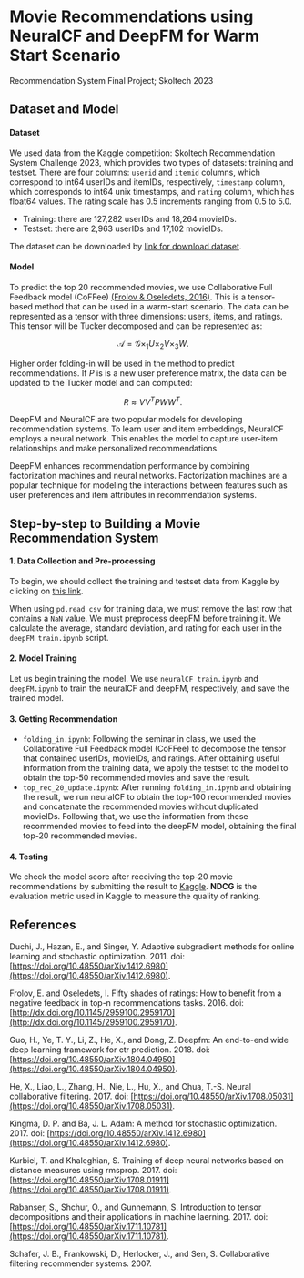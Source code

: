 # Movie Recommendations using NeuralCF and DeepFM for Warm Start Scenario
Recommendation System Final Project; Skoltech 2023

## Dataset and Model

#### Dataset

We used data from the Kaggle competition: Skoltech Recommendation System Challenge 2023, which provides two types of datasets: training and testset. There are four columns: `userid` and `itemid` columns, which correspond to int64 userIDs and itemIDs, respectively, `timestamp` column, which corresponds to int64 unix timestamps, and `rating` column, which has float64 values. The rating scale has 0.5 increments ranging from 0.5 to 5.0. 

- Training: there are 127,282 userIDs and 18,264 movieIDs.
- Testset: there are 2,963 userIDs and 17,102 movieIDs.

The dataset can be downloaded by [link for download dataset](https://www.kaggle.com/competitions/skoltech-recommender-systems-challenge-2023/data?select=training).


#### Model

To predict the top 20 recommended movies, we use Collaborative Full Feedback model (CoFFee) [(Frolov & Oseledets, 2016)](https://arxiv.org/abs/1607.04228). This is a tensor-based method that can be used in a warm-start scenario. The data can be represented as a tensor with three dimensions: users, items, and ratings. This tensor will be Tucker decomposed and can be represented as:

$$ 
\mathcal{A} = \mathcal{G} \times_1 U \times_2 V \times_3 W. 
$$

Higher order folding-in will be used in the method to predict recommendations. If $P$ is is a new user preference matrix, the data can be updated to the Tucker model and can computed:

$$ 
R \approx VV^{T}PWW^{T}.
$$

DeepFM and NeuralCF are two popular models for developing recommendation systems. To learn user and item embeddings, NeuralCF employs a neural network. This enables the model to capture user-item relationships and make personalized recommendations.

DeepFM enhances recommendation performance by combining factorization machines and neural networks. Factorization machines are a popular technique for modeling the interactions between features such as user preferences and item attributes in recommendation systems.



## Step-by-step to Building a Movie Recommendation System

#### 1. Data Collection and Pre-processing
To begin, we should collect the training and testset data from Kaggle by clicking on [this link](https://www.kaggle.com/competitions/skoltech-recommender-systems-challenge-2023/data?select=training).

When using ```pd.read csv``` for training data, we must remove the last row that contains a ```NaN``` value. We must preprocess deepFM before training it.
We calculate the average, standard deviation, and rating for each user in the `deepFM train.ipynb` script. 

#### 2. Model Training 
Let us begin training the model. We use `neuralCF train.ipynb` and `deepFM.ipynb` to train the neuralCF and deepFM, respectively, and save the trained model.

#### 3. Getting Recommendation
- `folding_in.ipynb`: Following the seminar in class, we used the Collaborative Full Feedback model (CoFFee) to decompose the tensor that contained userIDs, movieIDs, and ratings. After obtaining useful information from the training data, we apply the testset to the model to obtain the top-50 recommended movies and save the result.
- `top_rec_20_update.ipynb`: After running `folding_in.ipynb` and obtaining the result, we run neuralCF to obtain the top-100 recommended movies and concatenate the recommended movies without duplicated movieIDs. Following that, we use the information from these recommended movies to feed into the deepFM model, obtaining the final top-20 recommended movies.

#### 4. Testing
We check the model score after receiving the top-20 movie recommendations by submitting the result to [Kaggle](https://www.kaggle.com/competitions/skoltech-recommender-systems-challenge-2023/leaderboard). **NDCG** is the evaluation metric used in Kaggle to measure the quality of ranking.


## References
Duchi, J., Hazan, E., and Singer, Y. Adaptive subgradient methods for online learning and stochastic optimization. 2011. doi: [https://doi.org/10.48550/arXiv.1412.6980](https://doi.org/10.48550/arXiv.1412.6980).

Frolov, E. and Oseledets, I. Fifty shades of ratings: How to benefit from a negative feedback in top-n recommendations tasks. 2016. doi: [http://dx.doi.org/10.1145/2959100.2959170](http://dx.doi.org/10.1145/2959100.2959170).

Guo, H., Ye, T. Y., Li, Z., He, X., and Dong, Z. Deepfm: An end-to-end wide deep learning framework for ctr prediction. 2018. doi: [https://doi.org/10.48550/arXiv.1804.04950](https://doi.org/10.48550/arXiv.1804.04950).

He, X., Liao, L., Zhang, H., Nie, L., Hu, X., and Chua, T.-S. Neural collaborative filtering. 2017. doi: [https://doi.org/10.48550/arXiv.1708.05031](https://doi.org/10.48550/arXiv.1708.05031).

Kingma, D. P. and Ba, J. L. Adam: A method for stochastic optimization. 2017. doi: [https://doi.org/10.48550/arXiv.1412.6980](https://doi.org/10.48550/arXiv.1412.6980).

Kurbiel, T. and Khaleghian, S. Training of deep neural networks based on distance measures using rmsprop. 2017. doi: [https://doi.org/10.48550/arXiv.1708.01911](https://doi.org/10.48550/arXiv.1708.01911).

Rabanser, S., Shchur, O., and Gunnemann, S. Introduction to tensor decompositions and their applications in machine laerning. 2017. doi: [https://doi.org/10.48550/arXiv.1711.10781](https://doi.org/10.48550/arXiv.1711.10781).

Schafer, J. B., Frankowski, D., Herlocker, J., and Sen, S. Collaborative filtering recommender systems. 2007.




